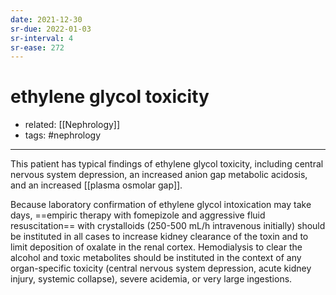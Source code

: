 ```yaml
---
date: 2021-12-30
sr-due: 2022-01-03
sr-interval: 4
sr-ease: 272
---
```


# ethylene glycol toxicity

- related: [[Nephrology]]
- tags: #nephrology
---

This patient has typical findings of ethylene glycol toxicity, including central nervous system depression, an increased anion gap metabolic acidosis, and an increased [[plasma osmolar gap]].

Because laboratory confirmation of ethylene glycol intoxication may take days, ==empiric therapy with fomepizole and aggressive fluid resuscitation== with crystalloids (250-500 mL/h intravenous initially) should be instituted in all cases to increase kidney clearance of the toxin and to limit deposition of oxalate in the renal cortex. Hemodialysis to clear the alcohol and toxic metabolites should be instituted in the context of any organ-specific toxicity (central nervous system depression, acute kidney injury, systemic collapse), severe acidemia, or very large ingestions.
